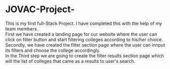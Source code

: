 # JOVAC-Project-
This is my first full-Stack Project. I have completed this with the help of my team members.
<br>
First we have created a landing page for our website where the user can click on filter button and start filtering colleges according to his/her choice.
<br>
Secondly, we have created the filter section page where the user can innput its filters and choose the college accordingly.
<br>
In the Third step we are going to create the filter results section page which will the list of colleges that came as a results to user's search.